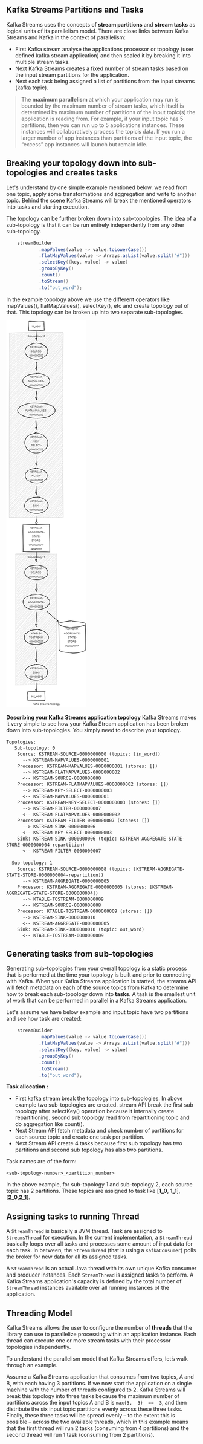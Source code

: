 ## Kafka Streams Partitions and Tasks
Kafka Streams uses the concepts of  **stream partitions**  and  **stream tasks**  as logical units of its parallelism model. There are close links between Kafka Streams and Kafka in the context of parallelism:

 - First Kafka stream analyse the applications processor or topology (user defined kafka stream application) and then scaled it by breaking it into multiple stream tasks.
 - Next Kafka Streams creates a fixed number of stream tasks based on the input stream partitions for the application.
 - Next each task being assigned a list of partitions from the input streams (kafka topic).
 

> The **maximum parallelism** at which your application may run is bounded by the maximum number of stream tasks, which itself is determined by maximum number of partitions of the input topic(s) the application is reading from. For example, if your input topic has 5 partitions, then you can run up to 5 applications instances. These instances will collaboratively process the topic’s data. If you run a larger number of app instances than partitions of the input topic, the “excess” app instances will launch but remain idle.

##  Breaking your topology down into sub-topologies and creates tasks
Let's understand by one simple example mentioned below. we read from one topic, apply some transformations and aggregation and write to another topic. Behind the scene Kafka Streams will break the mentioned operators into tasks and starting execution.

The topology can be further broken down into sub-topologies. The idea of a sub-topology is that it can be run entirely independently from any other sub-topology.

```scala
    streamBuilder
            .mapValues(value -> value.toLowerCase())
            .flatMapValues(value -> Arrays.asList(value.split("#")))
            .selectKey((key, value) -> value)
            .groupByKey()
            .count()
            .toStream()
            .to("out_word");
```
In the example topology above we use the different operators like mapValues(), flatMapValues(), selectKey(), etc and create topology out of that. This topology can be broken up into two separate sub-topologies.

![Tumbling Window](https://github.com/gurditsingh/blog/blob/gh-pages/_screenshots/topology.png?raw=true)

**Describing your Kafka Streams application topology** Kafka Streams makes it very simple to see how your Kafka Stream application has been broken down into sub-topologies. You simply need to describe your topology.

```shell
Topologies:
   Sub-topology: 0
    Source: KSTREAM-SOURCE-0000000000 (topics: [in_word])
      --> KSTREAM-MAPVALUES-0000000001
    Processor: KSTREAM-MAPVALUES-0000000001 (stores: [])
      --> KSTREAM-FLATMAPVALUES-0000000002
      <-- KSTREAM-SOURCE-0000000000
    Processor: KSTREAM-FLATMAPVALUES-0000000002 (stores: [])
      --> KSTREAM-KEY-SELECT-0000000003
      <-- KSTREAM-MAPVALUES-0000000001
    Processor: KSTREAM-KEY-SELECT-0000000003 (stores: [])
      --> KSTREAM-FILTER-0000000007
      <-- KSTREAM-FLATMAPVALUES-0000000002
    Processor: KSTREAM-FILTER-0000000007 (stores: [])
      --> KSTREAM-SINK-0000000006
      <-- KSTREAM-KEY-SELECT-0000000003
    Sink: KSTREAM-SINK-0000000006 (topic: KSTREAM-AGGREGATE-STATE-STORE-0000000004-repartition)
      <-- KSTREAM-FILTER-0000000007

  Sub-topology: 1
    Source: KSTREAM-SOURCE-0000000008 (topics: [KSTREAM-AGGREGATE-STATE-STORE-0000000004-repartition])
      --> KSTREAM-AGGREGATE-0000000005
    Processor: KSTREAM-AGGREGATE-0000000005 (stores: [KSTREAM-AGGREGATE-STATE-STORE-0000000004])
      --> KTABLE-TOSTREAM-0000000009
      <-- KSTREAM-SOURCE-0000000008
    Processor: KTABLE-TOSTREAM-0000000009 (stores: [])
      --> KSTREAM-SINK-0000000010
      <-- KSTREAM-AGGREGATE-0000000005
    Sink: KSTREAM-SINK-0000000010 (topic: out_word)
      <-- KTABLE-TOSTREAM-0000000009
```

## Generating tasks from sub-topologies
Generating sub-topologies from your overall topology is a static process that is performed at the time your topology is built and prior to connecting with Kafka. When your Kafka Streams application is started, the streams API will fetch metadata on each of the source topics from Kafka to determine how to break each sub-topology down into **tasks**. A task is the smallest unit of work that can be performed in parallel in a Kafka Streams application.

Let's assume we have below example and input topic have two partitions and see how task are created:

```scala
    streamBuilder
            .mapValues(value -> value.toLowerCase())
            .flatMapValues(value -> Arrays.asList(value.split("#")))
            .selectKey((key, value) -> value)
            .groupByKey()
            .count()
            .toStream()
            .to("out_word");
```

**Task allocation :**

 - First kafka stream break the topology into sub-topologies. In above example two sub-topologies are created. stream API break the first sub topology after selectKey() operation because it internally create repartitioning. second sub topology read from repartitioning topic and do aggregation like count().
 - Next Stream API fetch metadata and check number of partitions for each source topic and create one task per partition.
 - Next Stream API create 4 tasks because first sub topology has two partitions and second sub topology has also two partitions.

Task names are of the form: 
```shell
<sub-topology-number>_<partition_number>
```
 
 In the above example, for sub-topology 1 and sub-topology 2, each source topic has 2 partitions. These topics are assigned to task like [**1_0**,
 **1_1**],[**2_0**,**2_1**].

## Assigning tasks to running Thread

 A `StreamThread` is basically a JVM thread. Task are assigned to `StreamsThread` for execution. In the current implementation, a `StreamThread` basically loops over all tasks and processes some amount of input data for each task. In between, the `StreamThread` (that is using a `KafkaConsumer`) polls the broker for new data for all its assigned tasks.

A `StreamThread` is an actual Java thread with its own unique Kafka consumer and producer instances. Each `StreamThread` is assigned tasks to perform. A Kafka Streams application's capacity is defined by the total number of `StreamThread` instances available over all running instances of the application.

## Threading Model
Kafka Streams allows the user to configure the number of **threads** that the library can use to parallelize processing within an application instance. Each thread can execute one or more stream tasks with their processor topologies independently.

To understand the parallelism model that Kafka Streams offers, let’s walk through an example.

Assume a Kafka Streams application that consumes from two topics,  A  and  B, with each having 3 partitions. If we now start the application on a single machine with the number of threads configured to 2. Kafka Streams will break this topology into three tasks because the maximum number of partitions across the input topics A and B is  `max(3,  3)  ==  3`, and then distribute the six input topic partitions evenly across these three tasks. Finally, these three tasks will be spread evenly – to the extent this is possible – across the two available threads, which in this example means that the first thread will run 2 tasks (consuming from 4 partitions) and the second thread will run 1 task (consuming from 2 partitions).
<!--stackedit_data:
eyJoaXN0b3J5IjpbMjEzNzE3Nzk0LDE3NTIzMzA5NTUsLTEzND
g0ODQ4NDksLTE5MjIwMTA5MTQsNDkwODYwNjU2LDc2MTkzODE3
MiwtNjI2NDYwMDA0LDEzMDEzMjI0NDIsLTE2OTI3Njc3MCwtOD
UyODYxNzQ3LDEzMjI2MjEzMzAsMTM2MDQzNDI1LDEwMTU4MTM1
MzQsLTIwODg3NDY2MTIsMjA1NjcwNjEwNSwxOTY2ODEzNTc4LC
02MDkwNzQyNTgsNzk3ODg4NTE1LDkzOTQ5MTU5MywtNjI5NjA4
MjE1XX0=
-->